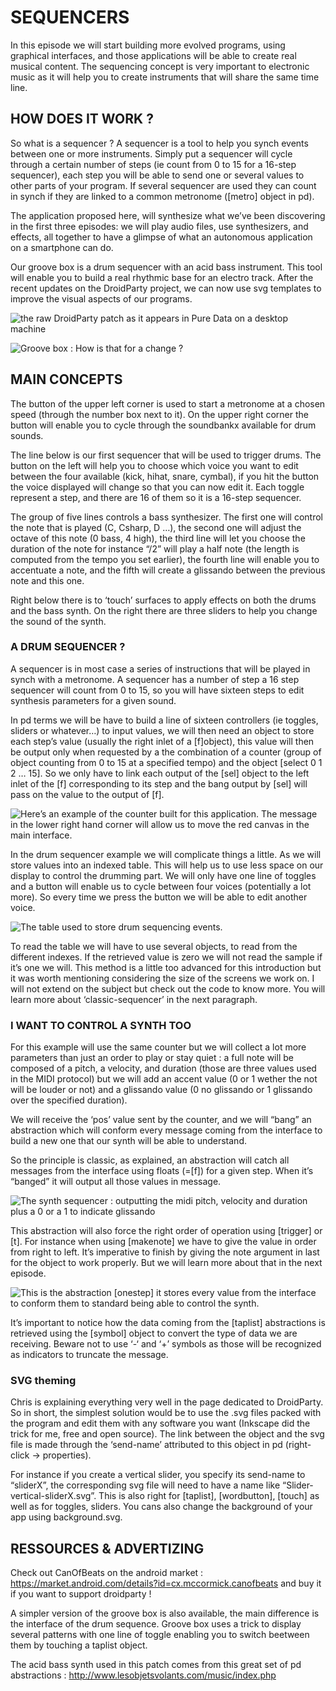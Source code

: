# SEQUENCERS

In this episode we will start building more evolved programs, using graphical interfaces, and those applications will be able to create real musical content. The sequencing concept is very important to electronic music as it will help you to create instruments that will share the same time line.

## HOW DOES IT WORK ?
So what is a sequencer ? A sequencer is a tool to help you synch events between one or more instruments. Simply put a sequencer will cycle through a certain number of steps (ie count from 0 to 15 for a 16-step sequencer), each step you will be able to send one or several values to other parts of your program. If several sequencer are used they can count in synch if they are linked to a common metronome ([metro] object in pd).

The application proposed here, will synthesize what we’ve been discovering in the first three episodes: we will play audio files, use synthesizers, and effects, all together to have a glimpse of what an autonomous application on a smartphone can do.

Our groove box is a drum sequencer with an acid bass instrument. This tool will enable you to build a real rhythmic base for an electro track. After the recent updates on the DroidParty project, we can now use svg templates to improve the visual aspects of our programs. 

![the raw DroidParty patch as it appears in Pure Data on a desktop machine](../assets/tuto4-2.png)

![Groove box : How is that for a change ?](../assets/tuto4-1.png)


## MAIN CONCEPTS 

The button of the upper left corner is used to start a metronome at a chosen speed (through the number box next to it). On the upper right corner the button will enable you to cycle through the soundbankx available for drum sounds.

The line below is our first sequencer that will be used to trigger drums. The button on the left will help you to choose which voice you want to edit between the four available (kick, hihat, snare, cymbal), if you hit the button the voice displayed will change so that you can now edit it. Each toggle represent a step, and there are 16 of them so it is a 16-step sequencer.

The group of five lines controls a bass synthesizer. The first one will control the note that is played (C, Csharp, D …), the second one will adjust the octave of this note (0 bass, 4 high), the third line will let you choose the duration of the note for instance “/2” will play a half note (the length is computed from the tempo you set earlier), the fourth line will enable you to accentuate a note, and the fifth will create a glissando between the previous note and this one.

Right below there is to ‘touch’ surfaces to apply effects on both the drums and the bass synth. On the right there are three sliders to help you change the sound of the synth.

### A DRUM SEQUENCER ?
A sequencer is in most case a series of instructions that will be played in synch with a metronome. A sequencer has a number of step a 16 step sequencer will count from 0 to 15, so you will have sixteen steps to edit synthesis parameters for a given sound.

In pd terms we will be have to build a line of sixteen controllers (ie toggles, sliders or whatever…) to input values, we will then need an object to store each step’s value (usually the right inlet of a [f]object), this value will then be output only when requested by a the combination of a counter (group of object counting from 0 to 15 at a specified tempo) and the object [select 0 1 2 … 15]. So we only have to link each output of the [sel] object to the left inlet of the [f] corresponding to its step and the bang output by [sel] will pass on the value to the output of [f].

![Here’s an example of the counter built for this application. The message in the lower right hand corner will allow us to move the red canvas in the main interface.](../assets/tuto4-3.png)

In the drum sequencer example we will complicate things a little. As we will store values into an indexed table. This will help us to use less space on our display to control the drumming part. We will only have one line of toggles and a button will enable us to cycle between four voices (potentially a lot more). So every time we press the button we will be able to edit another voice.

![The table used to store drum sequencing events.](../assets/tuto4-4.png)

To read the table we will have to use several objects, to read from the different indexes. If the retrieved value is zero we will not read the sample if it’s one we will. This method is a little too advanced for this introduction but it was worth mentioning considering the size of the screens we work on. I will not extend on the subject but check out the code to know more. You will learn more about ‘classic-sequencer’ in the next paragraph.

### I WANT TO CONTROL A SYNTH TOO

For this example will use the same counter but we will collect a lot more parameters than just an order to play or stay quiet : a full note will be composed of a pitch, a velocity, and duration (those are three values used in the MIDI protocol) but we will add an accent value (0 or 1 wether the not will be louder or not) and a glissando value (0 no glissando or 1 glissando over the specified duration).

We will receive the ‘pos’ value sent by the counter, and we will “bang” an abstraction which will conform every message coming from the interface to build a new one that our synth will be able to understand.

So the principle is classic, as explained, an abstraction will catch all messages from the interface using floats (=[f]) for a given step. When it’s “banged” it will output all those values in message.

![The synth sequencer : outputting the midi pitch, velocity and duration plus a 0 or a 1 to indicate glissando](../assets/tuto4-5.png)

This abstraction will also force the right order of operation using [trigger] or [t]. For instance when using [makenote] we have to give the value in order from right to left. It’s imperative to finish by giving the note argument in last for the object to work properly. But we will learn more about that in the next episode.

![This is the abstraction [onestep] it stores every value from the interface to conform them to standard being able to control the synth.](../assets/tuto4-6.png)

It’s important to notice how the data coming from the [taplist] abstractions is retrieved using the [symbol] object to convert the type of data we are receiving. Beware not to use ‘-‘ and ‘+’ symbols as those will be recognized as indicators to truncate the message.

### SVG theming
Chris is explaining everything very well in the page dedicated to DroidParty. So in short, the simplest solution would be to use the .svg files packed with the program and edit them with any software you want (Inkscape did the trick for me, free and open source). The link between the object and the svg file is made through the ‘send-name’ attributed to this object in pd (right-click -> properties). 

For instance if you create a vertical slider, you specify its send-name to “sliderX”, the corresponding svg file will need to have a name like “Slider-vertical-sliderX.svg”. This is also right for [taplist], [wordbutton], [touch] as well as for toggles, sliders. You cans also change the background of your app using background.svg.

## RESSOURCES & ADVERTIZING

Check out CanOfBeats on the android market : https://market.android.com/details?id=cx.mccormick.canofbeats
and buy it if you want to support droidparty !

A simpler version of the groove box is also available, the main difference is the interface of the drum sequence. Groove box uses a trick to display several patterns with one line of toggle enabling you to switch beetween them by touching a taplist object.

The acid bass synth used in this patch comes from this great set of pd abstractions : http://www.lesobjetsvolants.com/music/index.php


 





